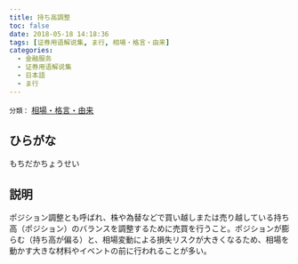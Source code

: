 ```yaml
---
title: 持ち高調整
toc: false
date: 2018-05-18 14:18:36
tags: [证券用语解说集, ま行, 相場・格言・由来]
categories:
  - 金融服务
  - 证券用语解说集
  - 日本語
  - ま行
---
```


`分類：` [相場・格言・由来](/tags/相場・格言・由来/)

## ひらがな

もちだかちょうせい

## 説明

ポジション調整とも呼ばれ、株や為替などで買い越しまたは売り越している持ち高（ポジション）のバランスを調整するために売買を行うこと。ポジションが膨らむ（持ち高が偏る）と、相場変動による損失リスクが大きくなるため、相場を動かす大きな材料やイベントの前に行われることが多い。
